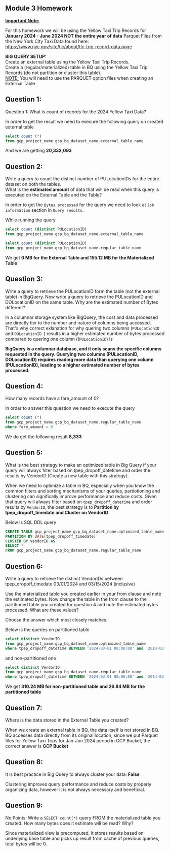## Module 3 Homework


<b><u>Important Note:</b></u> <p> For this homework we will be using the Yellow Taxi Trip Records for **January 2024 - June 2024 NOT the entire year of data** 
Parquet Files from the New York
City Taxi Data found here: </br> https://www.nyc.gov/site/tlc/about/tlc-trip-record-data.page </br>

<b>BIG QUERY SETUP:</b></br>
Create an external table using the Yellow Taxi Trip Records. </br>
Create a (regular/materialized) table in BQ using the Yellow Taxi Trip Records (do not partition or cluster this table). </br>
<u>NOTE:</u> You will need to use the PARQUET option files when creating an External Table</br>

## Question 1:
Question 1: What is count of records for the 2024 Yellow Taxi Data?

In order to get the result we need to execure the following query on created external table
```sql
select count (*)
from gcp_project_name.gcp_bq_dataset_name.external_table_name
```
And we are getting **20,332,093**


## Question 2:
Write a query to count the distinct number of PULocationIDs for the entire dataset on both the tables.</br> 
What is the **estimated amount** of data that will be read when this query is executed on the External Table and the Table?

In order to get the `Bytes processed` for the query we need to look at `Job information` section in `Query results`. 

While running the query 

```sql
select count (distinct PULocationID)
from gcp_project_name.gcp_bq_dataset_name.external_table_name
```

```sql
select count (distinct PULocationID)
from gcp_project_name.gcp_bq_dataset_name.regular_table_name
```

We get  **0 MB for the External Table and 155.12 MB for the Materialized Table**

## Question 3:
Write a query to retrieve the PULocationID form the table (not the external table) in BigQuery. Now write a query to retrieve the PULocationID and DOLocationID on the same table. Why are the estimated number of Bytes different?

In a columnar storage system like BigQuery, the cost and data processed are directly tier to the number and nature of columns being accessed. That's why correct exlanation for why quering two columns (`PULocationID` and `DOLocationID `) results in a higher estimated number of bytes processed compared to quering one column ((`PULocationID`) is

**BigQuery is a columnar database, and it only scans the specific columns requested in the query. Querying two columns (PULocationID, DOLocationID) requires reading more data than querying one column (PULocationID), leading to a higher estimated number of bytes processed.**

## Question 4:
How many records have a fare_amount of 0?

In order to answer this question we need to execute the query

```sql
select count (*)
from gcp_project_name.gcp_bq_dataset_name.regular_table_name
where fare_amount = 0
```

We do get the following result **8,333**

## Question 5:
What is the best strategy to make an optimized table in Big Query if your query will always filter based on tpep_dropoff_datetime and order the results by VendorID (Create a new table with this strategy).</br>

When we need to optimize a table in BQ, especially when you know the common filters and sorting mechanisms of your queries, partiotioning and clustering can significally improve performance and reduce costs.
Given that query will always filter based on `tpep_dropoff_datetime` and order results by `VendorID`, the best strategy is to **Partition by tpep_dropoff_timedate and Cluster on VendorID**</br>

Below is SQL DDL query</br>
```sql
CREATE TABLE gcp_project_name.gcp_bq_dataset_name.optimized_table_name
PARTITION BY DATE(tpep_dropoff_timedate)
CLUSTER BY VendorID AS
SELECT *
FROM gcp_project_name.gcp_bq_dataset_name.regular_table_name
```


## Question 6:
Write a query to retrieve the distinct VendorIDs between tpep_dropoff_timedate
03/01/2024 and 03/15/2024 (inclusive)</br>

Use the materialized table you created earlier in your from clause and note the estimated bytes. Now change the table in the from clause to the partitioned table you created for question 4 and note the estimated bytes processed. What are these values? </br>

Choose the answer which most closely matches.</br> 

Below is the queries on partitioned table</br> 
```sql
select distinct VendorID
from gcp_project_name.gcp_bq_dataset_name.optimized_table_name
where tpep_dropoff_datetime BETWEEN '2024-03-01 00:00:00' and '2014-03-15 23:59:59'
```
and non-partitioned one</br> 
```sql
select distinct VendorID
from gcp_project_name.gcp_bq_dataset_name.regular_table_name
where tpep_dropoff_datetime BETWEEN '2024-03-01 00:00:00' and '2014-03-15 23:59:59'
```

We get **310.24 MB for non-partitioned table and 26.84 MB for the partitioned table**


## Question 7: 
Where is the data stored in the External Table you created?

When we create an external table in BQ, the data itself is not stored in BQ. BQ accesses data directly from its original location, since we put Parquet files for Yellow Taxi Trips for Jan-Jun 2024 period in GCP Bucket, the correct answer is **GCP Bucket**

## Question 8:
It is best practice in Big Query to always cluster your data: **False**

Clustering improves query performance and reduce costs by properly organizing data, however it is not always necessary and beneficial.


## Question 9:
No Points: Write a `SELECT count(*)` query FROM the materialized table you created. How many bytes does it estimate will be read? Why?

Since materialized view is precomputed, it stores results based on underlying base table and picks up result from cache of previous queries, total bytes will be 0.

